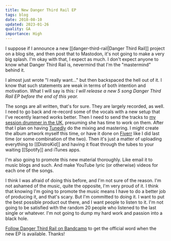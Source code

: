 ```yaml
---
title: New Danger Third Rail EP
tags: blog
date: 2018-08-10
updated: 2023-01-26
quality: GA
importance: High
---
```


I suppose if I announce a new [[danger-third-rail|Danger Third Rail]] project on a blog site, and then post that to Mastodon, it's not going to make a very big splash. I'm okay with that, I expect as much. I don't expect anyone to know what Danger Third Rail is, nevermind that I'm the "mastermind" behind it.

I almost just wrote "I really want..." but then backspaced the hell out of it. I know that such statements are weak in terms of both intention and motivation. What I will say is this: _I will release a new 5 song Danger Third Rail EP before the end of this year._

The songs are all written, that's for sure. They are largely recorded, as well. I need to go back and re-record some of the vocals with a new setup that I've recently learned works better. Then I need to send the tracks to [my session drummer in the UK](http://www.emilydrums.com), presuming she has time to work on them. After that I plan on having [Tunedly](https://www.tunedly.com/) do the mixing and mastering. I might create the album artwork myself this time, or have it done on [Fiverr](https://www.fiverr.com) like I did last time (or some combination of the two). Then it's just a matter of uploading everything to [[DistroKid]] and having it float through the tubes to your waiting [[Spotify]] and iTunes apps.

I'm also going to promote this new material thoroughly. Like email it to music blogs and such. And make YouTube lyric (or otherwise) videos for each one of the songs.

I think I was afraid of doing this before, and I'm not sure of the reason. I'm not ashamed of the music, quite the opposite, I'm very proud of it. I think that knowing I'm going to promote the music means I have to do a better job of producing it, and that's scary. But I'm committed to doing it. I want to put the best possible product out there, and I want people to listen to it. I'm not going to be satisfied with the random 20 people who listened to the last single or whatever. I'm not going to dump my hard work and passion into a black hole.

[Follow Danger Third Rail on Bandcamp](https://dangerthirdrail.bandcamp.com/) to get the official word when the new EP is available. Thanks!

